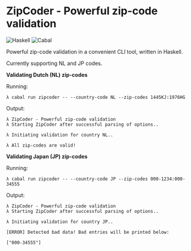 # ZipCoder - Powerful zip-code validation

![Haskell](https://img.shields.io/badge/Haskell-purple?style=for-the-badge&logo=haskell&logoColor=white)
![Cabal](https://img.shields.io/badge/Cabal-blue?style=for-the-badge&logo=haskell&logoColor=white)

Powerful zip-code validation in a convenient CLI tool, written in Haskell.

Currently supporting NL and JP codes.

**Validating Dutch (NL) zip-codes**

Running:
```
λ cabal run zipcoder -- --country-code NL --zip-codes 1445KJ:1976HG
```

Output:
```
λ ZipCoder - Powerful zip-code validation
λ Starting ZipCoder after successful parsing of options..

λ Initiating validation for country NL..

λ All zip-codes are valid!
```

**Validating Japan (JP) zip-codes**

Running:
```
λ cabal run zipcoder -- --country-code JP --zip-codes 000-1234:000-34555
```

Output:
```
λ ZipCoder - Powerful zip-code validation
λ Starting ZipCoder after successful parsing of options..

λ Initiating validation for country JP..

[ERROR] Detected bad data! Bad entries will be printed below:

["000-34555"]
```